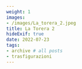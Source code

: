```yaml
---
weight: 1
images:
- /images/La_torera_2.jpeg
title: La Torera 2
hideExif: true
date: 2022-07-23
tags:
- archive # all posts
- trasfigurazioni
---
```

